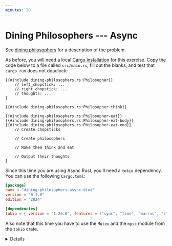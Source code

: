 ```yaml
---
minutes: 20
---
```


# Dining Philosophers --- Async

See [dining philosophers](../sync-exercises/dining-philosophers.md) for a
description of the problem.

As before, you will need a local
[Cargo installation](../../cargo/running-locally.md) for this exercise. Copy the
code below to a file called `src/main.rs`, fill out the blanks, and test that
`cargo run` does not deadlock:

<!-- File src/main.rs -->

```rust,compile_fail
{{#include dining-philosophers.rs:Philosopher}}
    // left_chopstick: ...
    // right_chopstick: ...
    // thoughts: ...
}

{{#include dining-philosophers.rs:Philosopher-think}}

{{#include dining-philosophers.rs:Philosopher-eat}}
{{#include dining-philosophers.rs:Philosopher-eat-body}}
{{#include dining-philosophers.rs:Philosopher-eat-end}}
    // Create chopsticks

    // Create philosophers

    // Make them think and eat

    // Output their thoughts
}
```

Since this time you are using Async Rust, you'll need a `tokio` dependency. You
can use the following `Cargo.toml`:

<!-- File Cargo.toml -->

```toml
[package]
name = "dining-philosophers-async-dine"
version = "0.1.0"
edition = "2024"

[dependencies]
tokio = { version = "1.26.0", features = ["sync", "time", "macros", "rt-multi-thread"] }
```

Also note that this time you have to use the `Mutex` and the `mpsc` module from
the `tokio` crate.

<details>

- Can you make your implementation single-threaded?

</details>
